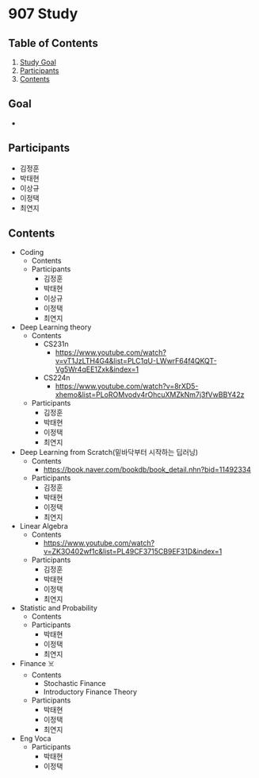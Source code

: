 # 907 Study

## Table of Contents
1. [Study Goal](#Goal)
2. [Participants](#Participants)
3. [Contents](#Contents)


## Goal
*

## Participants
* 김정훈
* 박태현
* 이상규 
* 이정택
* 최연지

## Contents

* Coding 
  * Contents
  * Participants
    * 김정훈
    * 박태현
    * 이상규
    * 이정택
    * 최연지
* Deep Learning theory
  * Contents
    * CS231n
      * https://www.youtube.com/watch?v=vT1JzLTH4G4&list=PLC1qU-LWwrF64f4QKQT-Vg5Wr4qEE1Zxk&index=1
    * CS224n
      * https://www.youtube.com/watch?v=8rXD5-xhemo&list=PLoROMvodv4rOhcuXMZkNm7j3fVwBBY42z
  * Participants
    * 김정훈
    * 박태현
    * 이정택
    * 최연지
* Deep Learning from Scratch(밑바닥부터 시작하는 딥러닝)
  * Contents
    * https://book.naver.com/bookdb/book_detail.nhn?bid=11492334
  * Participants
    * 김정훈
    * 박태현
    * 이정택
    * 최연지
* Linear Algebra
  * Contents
    * https://www.youtube.com/watch?v=ZK3O402wf1c&list=PL49CF3715CB9EF31D&index=1
  * Participants
    * 김정훈
    * 박태현
    * 이정택
    * 최연지
* Statistic and Probability
  * Contents
  * Participants
    * 박태현
    * 이정택
    * 최연지 
* Finance :skull_and_crossbones:
  * Contents
    * Stochastic Finance
    * Introductory Finance Theory
  * Participants
    * 박태현
    * 이정택
    * 최연지 
* Eng Voca
  * Participants
    * 박태현
    * 이정택

